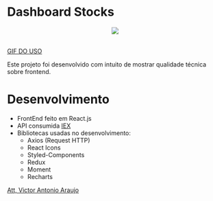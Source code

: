 # Dashboard Stocks

<p align="center">
    <img src="https://i.imgur.com/fTswTuY.png" /><br>
</p>

</br>
<a href="https://i.imgur.com/tYhuAWq.gif" align="center">GIF DO USO</a>

Este projeto foi desenvolvido com intuito de mostrar qualidade técnica sobre frontend.

# Desenvolvimento

- FrontEnd feito em React.js
- API consumida <a href="https://iexcloud.io/docs/api/">IEX</a>
- Bibliotecas usadas no desenvolvimento: 
    - Axios (Request HTTP)
    - React Icons
    - Styled-Components
    - Redux
    - Moment
    - Recharts

<a href="https://www.linkedin.com/in/victor-antonio-araujo-750306153/">Att, Victor Antonio Araujo</a>